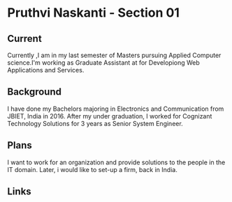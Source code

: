 # Pruthvi Naskanti - Section 01

## Current

Currently ,I am in my last semester of Masters pursuing Applied Computer science.I'm working as Graduate Assistant at for Developiong Web Applications and Services.

## Background

I have done my Bachelors majoring in Electronics and Communication from JBIET, India in 2016. After my under graduation, I worked for Cognizant Technology Solutions for 3 years as Senior System Engineer.

## Plans

I want to work for an organization and provide solutions to the people in the IT domain. Later, i would like to set-up a firm, back in India.

## Links




